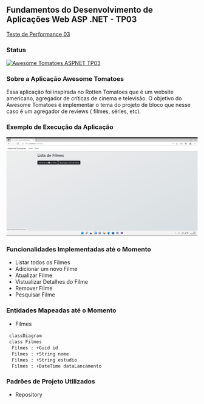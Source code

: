 ## Fundamentos do Desenvolvimento de Aplicações Web ASP .NET - TP03

[Teste de Performance 03](https://lms.infnet.edu.br/moodle/mod/assign/view.php?id=276125)

### Status

[![Awesome Tomatoes ASPNET TP03](https://github.com/msmagnanijr/csharp-mauricio-magnani/actions/workflows/build-dotnet-tp03.yml/badge.svg)](https://github.com/msmagnanijr/csharp-mauricio-magnani/actions/workflows/build-dotnet-tp03.yml)

### Sobre a Aplicação Awesome Tomatoes

Essa aplicação foi inspirada no Rotten Tomatoes que é um website americano, agregador de críticas de cinema e televisão. O objetivo do Awesome Tomatoes é implementar
o tema do projeto de bloco que nesse caso é um agregador de reviews ( filmes, séries, etc).

### Exemplo de Execução da Aplicação

![](images/app.gif)

### Funcionalidades Implementadas até o Momento

 - Listar todos os Filmes
 - Adicionar um novo Filme
 - Atualizar Filme
 - Vistualizar Detalhes do Filme
 - Remover Filme
 - Pesquisar Filme

### Entidades Mapeadas até o Momento

 - Filmes

```mermaid
 classDiagram
 class Filmes
  Filmes : +Guid id
  Filmes : +String nome
  Filmes : +String estudio
  Filmes : +DateTime dataLancamento
```

### Padrões de Projeto Utilizados

 - Repository